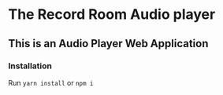 # The Record Room Audio player

## This is an Audio Player Web Application

### Installation
Run
`yarn install` or `npm i`
